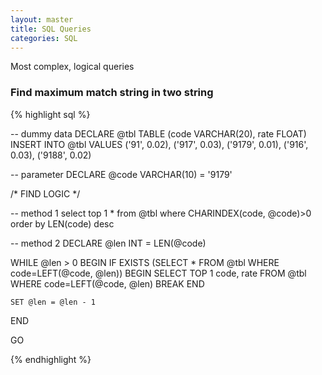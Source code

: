 ```yaml
---
layout: master
title: SQL Queries
categories: SQL
---
```


Most complex, logical queries

### Find maximum match string in two string

{% highlight sql %}

-- dummy data
DECLARE @tbl TABLE (code VARCHAR(20), rate FLOAT)
INSERT INTO @tbl VALUES
('91', 0.02),
('917', 0.03),
('9179', 0.01),
('916', 0.03),
('9188', 0.02)


-- parameter
DECLARE @code VARCHAR(10) = '9179'


/* FIND LOGIC */

-- method 1
select top 1 * from @tbl where CHARINDEX(code, @code)>0 order by LEN(code) desc

-- method 2
DECLARE @len INT = LEN(@code)

WHILE @len > 0
BEGIN
	IF EXISTS (SELECT * FROM @tbl WHERE code=LEFT(@code, @len))
	BEGIN
		SELECT TOP 1 code, rate FROM @tbl WHERE code=LEFT(@code, @len)
		BREAK
	END
	
	SET @len = @len - 1
END

GO

{% endhighlight %}
